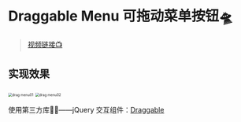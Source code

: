 # Draggable Menu 可拖动菜单按钮🛸 

> [视频链接📺](https://www.youtube.com/watch?v=sI2Oe7EkKMI&t=91s)



## 实现效果

<img src="https://picgo-bed-1305701422.cos.ap-shanghai.myqcloud.com/picgo/20210529203931.gif" alt="drag menu01" style="zoom:50%;" />

<img src="https://picgo-bed-1305701422.cos.ap-shanghai.myqcloud.com/picgo/20210529203952.gif" alt="drag menu02" style="zoom:50%;" />



使用第三方库🐱‍🏍——jQuery 交互组件：[Draggable](https://jqueryui.com/draggable/)